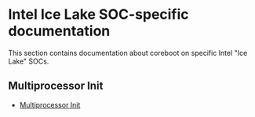 # Intel Ice Lake SOC-specific documentation

This section contains documentation about coreboot on specific Intel "Ice Lake" SOCs.

## Multiprocessor Init

- [Multiprocessor Init](MultiProcessorInit.md)
